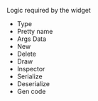 Logic required by the widget

- Type
- Pretty name
- Args Data
- New
- Delete
- Draw
- Inspector
- Serialize
- Deserialize
- Gen code